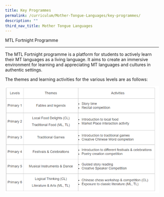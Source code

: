 ```yaml
---
title: Key Programmes
permalink: /curriculum/Mother-Tongue-Languages/key-programmes/
description: ""
third_nav_title: Mother Tongue Languages
---
```

MTL Fortnight Programme  
  

-----------------------------

The MTL Fortnight programme is a platform for students to actively learn their MT languages as a living language. It aims to create an immersive environment for learning and appreciating MT languages and cultures in authentic settings.  
  
The themes and learning activities for the various levels are as follows:

![](/images/Mother%20Tongue%201.png)